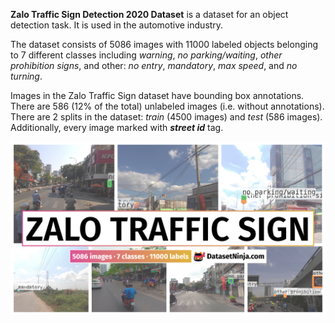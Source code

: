 **Zalo Traffic Sign Detection 2020 Dataset** is a dataset for an object detection task. It is used in the automotive industry. 

The dataset consists of 5086 images with 11000 labeled objects belonging to 7 different classes including *warning*, *no parking/waiting*, *other prohibition signs*, and other: *no entry*, *mandatory*, *max speed*, and *no turning*.

Images in the Zalo Traffic Sign dataset have bounding box annotations. There are 586 (12% of the total) unlabeled images (i.e. without annotations). There are 2 splits in the dataset: *train* (4500 images) and *test* (586 images). Additionally, every image marked with ***street id***  tag. 

<img src="https://github.com/dataset-ninja/zalo-traffic-sign/raw/main/visualizations/poster.png">
